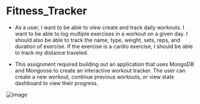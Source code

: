 # Fitness_Tracker

- As a user, I want to be able to view create and track daily workouts. I want to be able to log multiple exercises in a workout on a given day. I should also be able to track the name, type, weight, sets, reps, and duration of exercise. If the exercise is a cardio exercise, I should be able to track my distance traveled.

- This assignment required building out an application that uses MongoDB and Mongoose to create an interactive workout tracker. The user can create a new workout, continue previous workouts, or view stats dashboard to view their progress.

![image](https://user-images.githubusercontent.com/69928252/107160842-f1839080-6955-11eb-9f31-d29a6232b6bb.png)

